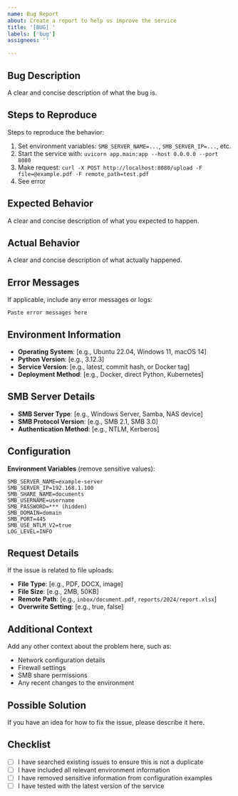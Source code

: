 ```yaml
---
name: Bug Report
about: Create a report to help us improve the service
title: '[BUG] '
labels: ['bug']
assignees: ''

---
```


## Bug Description
A clear and concise description of what the bug is.

## Steps to Reproduce
Steps to reproduce the behavior:
1. Set environment variables: `SMB_SERVER_NAME=...`, `SMB_SERVER_IP=...`, etc.
2. Start the service with: `uvicorn app.main:app --host 0.0.0.0 --port 8080`
3. Make request: `curl -X POST http://localhost:8080/upload -F file=@example.pdf -F remote_path=test.pdf`
4. See error

## Expected Behavior
A clear and concise description of what you expected to happen.

## Actual Behavior
A clear and concise description of what actually happened.

## Error Messages
If applicable, include any error messages or logs:
```
Paste error messages here
```

## Environment Information
- **Operating System**: [e.g., Ubuntu 22.04, Windows 11, macOS 14]
- **Python Version**: [e.g., 3.12.3]
- **Service Version**: [e.g., latest, commit hash, or Docker tag]
- **Deployment Method**: [e.g., Docker, direct Python, Kubernetes]

## SMB Server Details
- **SMB Server Type**: [e.g., Windows Server, Samba, NAS device]
- **SMB Protocol Version**: [e.g., SMB 2.1, SMB 3.0]
- **Authentication Method**: [e.g., NTLM, Kerberos]

## Configuration
**Environment Variables** (remove sensitive values):
```
SMB_SERVER_NAME=example-server
SMB_SERVER_IP=192.168.1.100
SMB_SHARE_NAME=documents
SMB_USERNAME=username
SMB_PASSWORD=*** (hidden)
SMB_DOMAIN=domain
SMB_PORT=445
SMB_USE_NTLM_V2=true
LOG_LEVEL=INFO
```

## Request Details
If the issue is related to file uploads:
- **File Type**: [e.g., PDF, DOCX, image]
- **File Size**: [e.g., 2MB, 50KB]
- **Remote Path**: [e.g., `inbox/document.pdf`, `reports/2024/report.xlsx`]
- **Overwrite Setting**: [e.g., true, false]

## Additional Context
Add any other context about the problem here, such as:
- Network configuration details
- Firewall settings
- SMB share permissions
- Any recent changes to the environment

## Possible Solution
If you have an idea for how to fix the issue, please describe it here.

## Checklist
- [ ] I have searched existing issues to ensure this is not a duplicate
- [ ] I have included all relevant environment information
- [ ] I have removed sensitive information from configuration examples
- [ ] I have tested with the latest version of the service